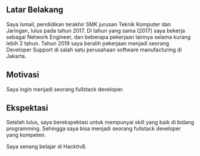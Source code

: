 [//]: # (Ceritakan sedikit tentang latar belakangmu seperti pendidikan terakhir atau pekerjaan sebelumnya)
## Latar Belakang
Saya Ismail, pendidikan terakhir SMK jurusan Teknik Komputer dan Jaringan, lulus pada tahun 2017. Di tahun yang sama (2017) saya bekerja sebagai Network Engineer, dan beberapa pekerjaan lainnya selama kurang lebih 2 tahun. Tahun 2019 saya beralih pekerjaan menjadi seorang Developer Support di salah satu perusahaan software manufacturing di Jakarta.

[//]: # (Motivasi apa yang mendorongmu untuk ikut program coding bootcamp di Hacktiv8?)
## Motivasi
Saya ingin menjadi seorang fullstack developer.

[//]: # (Beri tahu kami, apa yang ingin kamu dapatkan di Hacktiv8 dan apa yang ingin kamu capai setelah lulus dari sini?)
## Ekspektasi
Setelah lulus, saya berekspektasi untuk mempunyai skill yang baik di bidang programming. Sehingga saya bisa menjadi seorang fullstack developer yang kompeten.

[//]: # (Apakah ada hal lain yang ingin disampaikan? Bila ada, kamu bebas untuk menuliskannya)
Saya senang belajar di Hacktiv8.
